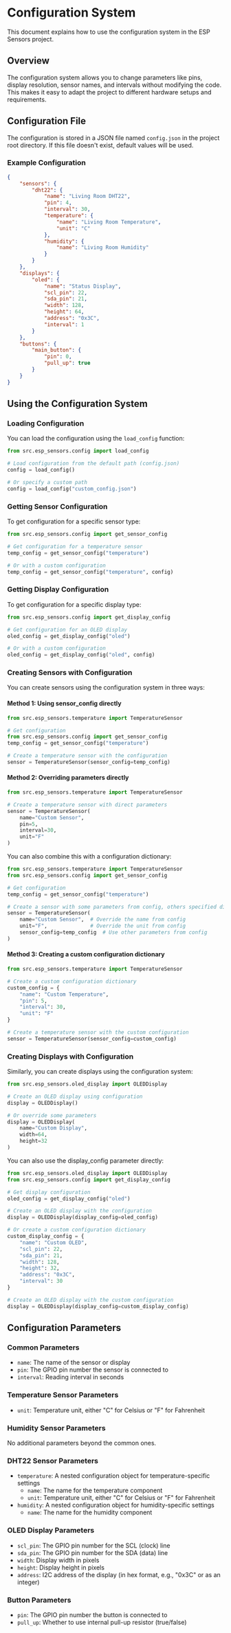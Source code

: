 # Configuration System

This document explains how to use the configuration system in the ESP Sensors project.

## Overview

The configuration system allows you to change parameters like pins, display resolution, sensor names, and intervals without modifying the code. This makes it easy to adapt the project to different hardware setups and requirements.

## Configuration File

The configuration is stored in a JSON file named `config.json` in the project root directory. If this file doesn't exist, default values will be used.

### Example Configuration

```json
{
    "sensors": {
        "dht22": {
            "name": "Living Room DHT22",
            "pin": 4,
            "interval": 30,
            "temperature": {
                "name": "Living Room Temperature",
                "unit": "C"
            },
            "humidity": {
                "name": "Living Room Humidity"
            }
        }
    },
    "displays": {
        "oled": {
            "name": "Status Display",
            "scl_pin": 22,
            "sda_pin": 21,
            "width": 128,
            "height": 64,
            "address": "0x3C",
            "interval": 1
        }
    },
    "buttons": {
        "main_button": {
            "pin": 0,
            "pull_up": true
        }
    }
}
```

## Using the Configuration System

### Loading Configuration

You can load the configuration using the `load_config` function:

```python
from src.esp_sensors.config import load_config

# Load configuration from the default path (config.json)
config = load_config()

# Or specify a custom path
config = load_config("custom_config.json")
```

### Getting Sensor Configuration

To get configuration for a specific sensor type:

```python
from src.esp_sensors.config import get_sensor_config

# Get configuration for a temperature sensor
temp_config = get_sensor_config("temperature")

# Or with a custom configuration
temp_config = get_sensor_config("temperature", config)
```

### Getting Display Configuration

To get configuration for a specific display type:

```python
from src.esp_sensors.config import get_display_config

# Get configuration for an OLED display
oled_config = get_display_config("oled")

# Or with a custom configuration
oled_config = get_display_config("oled", config)
```

### Creating Sensors with Configuration

You can create sensors using the configuration system in three ways:

#### Method 1: Using sensor_config directly

```python
from src.esp_sensors.temperature import TemperatureSensor

# Get configuration
from src.esp_sensors.config import get_sensor_config
temp_config = get_sensor_config("temperature")

# Create a temperature sensor with the configuration
sensor = TemperatureSensor(sensor_config=temp_config)
```

#### Method 2: Overriding parameters directly

```python
from src.esp_sensors.temperature import TemperatureSensor

# Create a temperature sensor with direct parameters
sensor = TemperatureSensor(
    name="Custom Sensor",
    pin=5,
    interval=30,
    unit="F"
)
```

You can also combine this with a configuration dictionary:

```python
from src.esp_sensors.temperature import TemperatureSensor
from src.esp_sensors.config import get_sensor_config

# Get configuration
temp_config = get_sensor_config("temperature")

# Create a sensor with some parameters from config, others specified directly
sensor = TemperatureSensor(
    name="Custom Sensor",  # Override the name from config
    unit="F",              # Override the unit from config
    sensor_config=temp_config  # Use other parameters from config
)
```

#### Method 3: Creating a custom configuration dictionary

```python
from src.esp_sensors.temperature import TemperatureSensor

# Create a custom configuration dictionary
custom_config = {
    "name": "Custom Temperature",
    "pin": 5,
    "interval": 30,
    "unit": "F"
}

# Create a temperature sensor with the custom configuration
sensor = TemperatureSensor(sensor_config=custom_config)
```

### Creating Displays with Configuration

Similarly, you can create displays using the configuration system:

```python
from src.esp_sensors.oled_display import OLEDDisplay

# Create an OLED display using configuration
display = OLEDDisplay()

# Or override some parameters
display = OLEDDisplay(
    name="Custom Display",
    width=64,
    height=32
)
```

You can also use the display_config parameter directly:

```python
from src.esp_sensors.oled_display import OLEDDisplay
from src.esp_sensors.config import get_display_config

# Get display configuration
oled_config = get_display_config("oled")

# Create an OLED display with the configuration
display = OLEDDisplay(display_config=oled_config)

# Or create a custom configuration dictionary
custom_display_config = {
    "name": "Custom OLED",
    "scl_pin": 22,
    "sda_pin": 21,
    "width": 128,
    "height": 32,
    "address": "0x3C",
    "interval": 30
}

# Create an OLED display with the custom configuration
display = OLEDDisplay(display_config=custom_display_config)
```

## Configuration Parameters

### Common Parameters

- `name`: The name of the sensor or display
- `pin`: The GPIO pin number the sensor is connected to
- `interval`: Reading interval in seconds

### Temperature Sensor Parameters

- `unit`: Temperature unit, either "C" for Celsius or "F" for Fahrenheit

### Humidity Sensor Parameters

No additional parameters beyond the common ones.

### DHT22 Sensor Parameters

- `temperature`: A nested configuration object for temperature-specific settings
  - `name`: The name for the temperature component
  - `unit`: Temperature unit, either "C" for Celsius or "F" for Fahrenheit
- `humidity`: A nested configuration object for humidity-specific settings
  - `name`: The name for the humidity component

### OLED Display Parameters

- `scl_pin`: The GPIO pin number for the SCL (clock) line
- `sda_pin`: The GPIO pin number for the SDA (data) line
- `width`: Display width in pixels
- `height`: Display height in pixels
- `address`: I2C address of the display (in hex format, e.g., "0x3C" or as an integer)

### Button Parameters

- `pin`: The GPIO pin number the button is connected to
- `pull_up`: Whether to use internal pull-up resistor (true/false)
